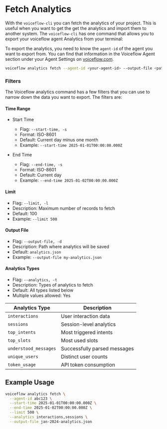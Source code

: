 # Fetch Analytics

With the `voiceflow-cli` you can fetch the analytics of your project. This is useful when you want to get the get the analytics and import them to another system. The `voiceflow-cli` has one command that allows you to export your voiceflow agent Analytics from your terminal:

To export the analytics, you need to know the `agent-id` of the agent you want to export from. You can find that information in the Voiceflow Agent section under your Agent Settings on [voiceflow.com](https://voiceflow.com).

```sh
voiceflow analytics fetch --agent-id <your-agent-id> --output-file <path-to-save>
```

### Filters

The Voiceflow analytics command has a few filters that you can use to narrow down the data you want to export. The filters are:

#### Time Range

- Start Time

    * Flag: `--start-time, -s`
    * Format: ISO-8601
    * Default: Current day minus one month
    * Example: `--start-time 2025-01-01T00:00:00.000Z`

- End Time

    * Flag: `--end-time, -s`
    * Format: ISO-8601
    * Default: Current day
    * Example: `--end-time 2025-01-02T00:00:00.000Z`


#### Limit

- Flag: `--limit, -l`
- Description: Maximum number of records to fetch
- Default: 100
- Example: `--limit 500`

#### Output File

- Flag: `--output-file, -d`
- Description: Path where analytics will be saved
- Default: `analytics.json`
- Example: `--output-file my-analytics.json`

#### Analytics Types

- Flag: `--analytics, -t`
- Description: Types of analytics to fetch
- Default: All types listed below
- Multiple values allowed: Yes

| Analytics Type | Description |
|---------------|-------------|
| `interactions` | User interaction data |
| `sessions` | Session-level analytics |
| `top_intents` | Most triggered intents |
| `top_slots` | Most used slots |
| `understood_messages` | Successfully parsed messages |
| `unique_users` | Distinct user counts |
| `token_usage` | API token consumption |

## Example Usage

```bash
voiceflow analytics fetch \
  --agent-id abc123 \
  --start-time 2025-01-01T00:00:00.000Z \
  --end-time 2025-01-02T00:00:00.000Z \
  --limit 500 \
  --analytics interactions,sessions \
  --output-file jan-2024-analytics.json
```
